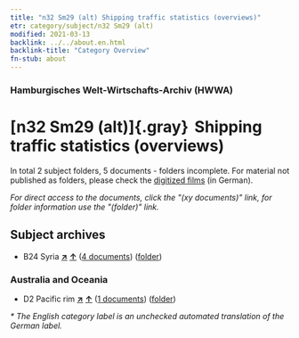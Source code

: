 ```yaml
---
title: "n32 Sm29 (alt) Shipping traffic statistics (overviews)"
etr: category/subject/n32 Sm29 (alt)
modified: 2021-03-13
backlink: ../../about.en.html
backlink-title: "Category Overview"
fn-stub: about
---
```


### Hamburgisches Welt-Wirtschafts-Archiv (HWWA)
# [n32 Sm29 (alt)]{.gray}&#8201; Shipping traffic statistics (overviews)&#160; 





In total 2 subject folders, 5 documents - folders incomplete.
For material not published as folders, please check the [digitized films](/film/h1_sh) (in German).

_For direct access to the documents, click the "(xy documents)" link, for folder information use the "(folder)" link._

## Subject archives


- B24 Syria [**&nearr;**](../../../geo/i/141114/about.en.html "Syria (all folders)") [**&uarr;**](../../../geo/about.en.html#B24 "Country category system") (<a href="https://pm20.zbw.eu/dfgview/sh/141114,145603" title="about: Syria : Shipping traffic statistics (overviews)" target="_blank">4 documents</a>) ([folder](http://purl.org/pressemappe20/folder/sh/141114,145603))

### Australia and Oceania

- D2 Pacific rim [**&nearr;**](../../../geo/i/141593/about.en.html "Pacific rim (all folders)") [**&uarr;**](../../../geo/about.en.html#D2 "Country category system") (<a href="https://pm20.zbw.eu/dfgview/sh/141593,145603" title="about: Pacific rim : Shipping traffic statistics (overviews)" target="_blank">1 documents</a>) ([folder](http://purl.org/pressemappe20/folder/sh/141593,145603))


_* The English category label is an unchecked automated translation of the German label._

